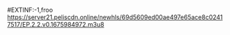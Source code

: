 #EXTINF:-1,froo
https://server21.peliscdn.online/newhls/69d5609ed00ae497e65ace8c02417517/EP.2.2.v0.1675984972.m3u8
